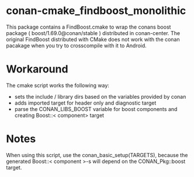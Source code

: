 # conan-cmake_findboost_monolithic
This package contains a FindBoost.cmake to wrap the conans boost package ( boost/1.69.0@conan/stable ) distributed in conan-center. The original FindBoost distributed with CMake does not work with the conan pacakage when you try to crosscompile with it to Android.

# Workaround
The cmake script works the following way:
 - sets the include / library dirs based on the variables provided by conan
 - adds imported target for header only and diagnostic target
 - parse the CONAN_LIBS_BOOST variable for boost components and creating Boost::< component>  target

# Notes
When using this script, use the conan_basic_setup(TARGETS), because the generated Boost::< component >-s will depend on the CONAN_Pkg::boost target.
